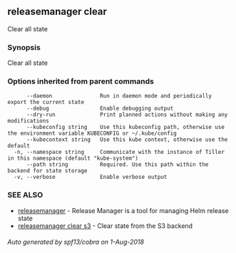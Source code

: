 ## releasemanager clear

Clear all state

### Synopsis


Clear all state

### Options inherited from parent commands

```
      --daemon               Run in daemon mode and periodically export the current state
      --debug                Enable debugging output
      --dry-run              Print planned actions without making any modifications
      --kubeconfig string    Use this kubeconfig path, otherwise use the environment variable KUBECONFIG or ~/.kube/config
      --kubecontext string   Use this kube context, otherwise use the default
  -n, --namespace string     Communicate with the instance of Tiller in this namespace (default "kube-system")
      --path string          Required. Use this path within the backend for state storage
  -v, --verbose              Enable verbose output
```

### SEE ALSO
* [releasemanager](releasemanager.md)	 - 
Release Manager is a tool for managing Helm release state
* [releasemanager clear s3](releasemanager_clear_s3.md)	 - Clear state from the S3 backend

###### Auto generated by spf13/cobra on 1-Aug-2018
